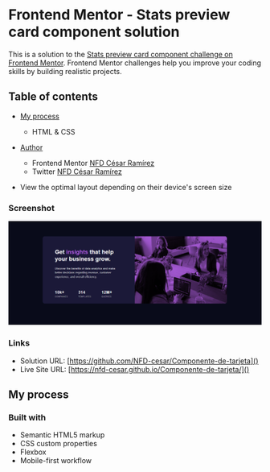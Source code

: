# Frontend Mentor - Stats preview card component solution

This is a solution to the [Stats preview card component challenge on Frontend Mentor](https://www.frontendmentor.io/challenges/stats-preview-card-component-8JqbgoU62). Frontend Mentor challenges help you improve your coding skills by building realistic projects. 

## Table of contents

- [My process](#my-process)
  - HTML & CSS
- [Author](#author)
  - Frontend Mentor [NFD César Ramírez](https://www.frontendmentor.io/profile/NFD-cesar)
  - Twitter [NFD César Ramírez](https://twitter.com/nfd_cesar)

- View the optimal layout depending on their device's screen size

### Screenshot

![](./images/Captura-component.PNG)

### Links

- Solution URL: [https://github.com/NFD-cesar/Componente-de-tarjeta]()
- Live Site URL: [https://nfd-cesar.github.io/Componente-de-tarjeta/]()

## My process

### Built with

- Semantic HTML5 markup
- CSS custom properties
- Flexbox
- Mobile-first workflow